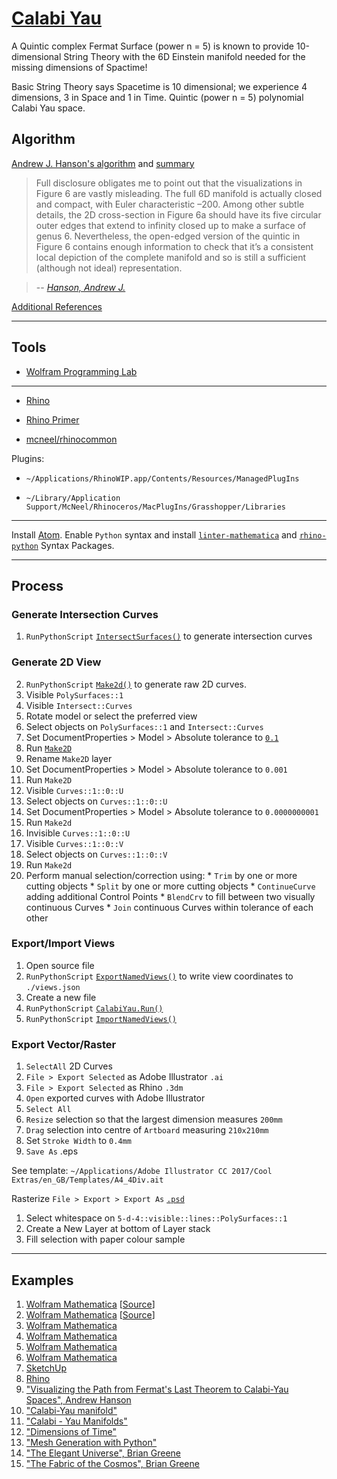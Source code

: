 # [Calabi Yau](https://bitbucket.org/kunst_dev/snippets)

A Quintic complex Fermat Surface (power n = 5) is known to provide 10-dimensional String Theory with the 6D Einstein manifold needed for the missing dimensions of Spactime!

Basic String Theory says Spacetime is 10 dimensional; we experience 4 dimensions, 3 in Space and 1 in Time. Quintic (power n = 5) polynomial Calabi Yau space.

## Algorithm

[Andrew J. Hanson's algorithm](https://www.cs.indiana.edu/~hansona/papers/CP2-94.pdf) and [summary](http://aleph.se/andart2/)

> Full disclosure obligates me to point out that the visualizations
in Figure 6 are vastly misleading. The full 6D manifold is
actually closed and compact, with Euler characteristic –200.
Among other subtle details, the 2D cross-section in Figure
6a should have its five circular outer edges that extend to
infinity closed up to make a surface of genus 6. Nevertheless,
the open-edged version of the quintic in Figure 6 contains
enough information to check that it’s a consistent local
depiction of the complete manifold and so is still a sufficient
(although not ideal) representation.

> -- <cite>[Hanson, Andrew J.](https://pdfs.semanticscholar.org/a51f/16741a6452effe2c3773577484fc88948f40.pdf)</cite>

[Additional References](https://www.semanticscholar.org/paper/A-Construction-for-Computer-Visualization-of-Certa-Hanson/8861c0026a89af89b19e9df7267846ec056461c1?citingPapersSort=is-influential&citingPapersLimit=10&citingPapersOffset=10&citedPapersSort=is-influential&citedPapersLimit=10&citedPapersOffset=0)

---

## Tools

* [Wolfram Programming Lab](https://lab.open.wolframcloud.com/app/view/newNotebook?ext=nb)

---

* [Rhino](http://www.rhino3d.com/download/rhino-for-mac/5/wip)

* [Rhino Primer](http://developer.rhino3d.com/guides/rhinopython/primer-101/)

* [mcneel/rhinocommon](https://github.com/mcneel/rhinocommon)

Plugins:

* `~/Applications/RhinoWIP.app/Contents/Resources/ManagedPlugIns`

* `~/Library/Application Support/McNeel/Rhinoceros/MacPlugIns/Grasshopper/Libraries`

---
Install [Atom](https://atom.io/). Enable `Python` syntax and install [`linter-mathematica`](https://atom.io/packages/linter-mathematica) and [`rhino-python`](https://atom.io/packages/rhino-python) Syntax Packages.

---

## Process

### Generate Intersection Curves

1. `RunPythonScript` [`IntersectSurfaces()`](/lib/macro/intersect_surfaces.py) to generate intersection curves

### Generate 2D View

2. `RunPythonScript` [`Make2d()`](/lib/macro/make2d.py) to generate raw 2D curves.
  1. Visible `PolySurfaces::1`
  2. Visible `Intersect::Curves`
  3. Rotate model or select the preferred view
  4. Select objects on `PolySurfaces::1` and `Intersect::Curves`
  5. Set DocumentProperties > Model > Absolute tolerance to [`0.1`](/1.png)
  6. Run [`Make2D`](/2.png)
  7. Rename `Make2D` layer
  8. Set DocumentProperties > Model > Absolute tolerance to `0.001`
  9. Run `Make2D`
  10. Visible `Curves::1::0::U`
  11. Select objects on `Curves::1::0::U`
  12. Set DocumentProperties > Model > Absolute tolerance to `0.0000000001`
  13. Run `Make2d`
  14. Invisible `Curves::1::0::U`
  15. Visible `Curves::1::0::V`
  16. Select objects on `Curves::1::0::V`
  17. Run `Make2d`
  18. Perform manual selection/correction using:
    * `Trim` by one or more cutting objects
    * `Split` by one or more cutting objects
    * `ContinueCurve` adding additional Control Points
    * `BlendCrv` to fill between two visually continuous Curves
    * `Join` continuous Curves within tolerance of each other

### Export/Import Views

1. Open source file
2. `RunPythonScript` [`ExportNamedViews()`](/lib/macro/export_named_views.py) to write view coordinates to `./views.json`
3. Create a new file
4. `RunPythonScript` [`CalabiYau.Run()`](/lib/__init__.py)
5. `RunPythonScript` [`ImportNamedViews()`](/lib/macro/import_named_views.py)

### Export Vector/Raster

1. `SelectAll` 2D Curves
2. `File > Export Selected` as Adobe Illustrator `.ai`
3. `File > Export Selected` as Rhino `.3dm`
4. `Open` exported curves with Adobe Illustrator
5. `Select All`
6. `Resize` selection so that the largest dimension measures `200mm`
7. `Drag` selection into centre of `Artboard` measuring `210x210mm`
8. Set `Stroke Width` to `0.4mm`
9. `Save As` .eps

See template: `~/Applications/Adobe Illustrator CC 2017/Cool Extras/en_GB/Templates/A4_4Div.ait`

Rasterize `File > Export > Export As` [`.psd`](/3.png)

1. Select whitespace on `5-d-4::visible::lines::PolySurfaces::1`
2. Create a New Layer at bottom of Layer stack
3. Fill selection with paper colour sample

---

## Examples

1. [Wolfram Mathematica](/examples/mathematica/plot_1.nb)  [[Source](http://demonstrations.wolfram.com/CalabiYauSpace/)]
2. [Wolfram Mathematica](/examples/mathematica/plot_2.nb)  [[Source](http://kaurov.com/wordpress/?p=1246)]
3. [Wolfram Mathematica](/examples/mathematica/plot_3.nb)
4. [Wolfram Mathematica](/examples/mathematica/plot_4.nb)
5. [Wolfram Mathematica](/examples/mathematica/plot_5.nb)
6. [Wolfram Mathematica](/examples/mathematica/plot_6.nb)
7. [SketchUp](https://3dwarehouse.sketchup.com/model/73d1a448bc4c446d8389babcf188871/Manifolds)
8. [Rhino](http://www.tanjiasi.com/surface-design/)
9. ["Visualizing the Path from Fermat's Last Theorem to Calabi-Yau Spaces", Andrew Hanson](https://www.youtube.com/watch?v=Yz6gltKeoM8)
10. ["Calabi-Yau manifold"](http://scholarpedia.org/article/Calabi-Yau_manifold)
11. ["Calabi - Yau Manifolds"](https://mathoverflow.net/questions/42707/calabi-yau-manifolds)
12. ["Dimensions of Time"](http://dimensions-of-time.blogspot.com.au/)
13. ["Mesh Generation with Python"](http://prideout.net/blog/?p=44)
14. ["The Elegant Universe", Brian Greene]()
14. ["The Fabric of the Cosmos", Brian Greene]()
